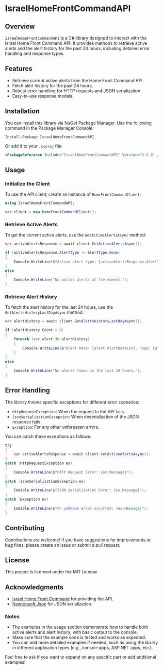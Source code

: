 # IsraelHomeFrontCommandAPI

## Overview

`IsraelHomeFrontCommandAPI` is a C# library designed to interact with the Israel Home Front Command API. It provides methods to retrieve active alerts and the alert history for the past 24 hours, including detailed error handling and response types.

## Features

- Retrieve current active alerts from the Home Front Command API.
- Fetch alert history for the past 24 hours.
- Robust error handling for HTTP requests and JSON serialization.
- Easy-to-use response models.

## Installation

You can install this library via NuGet Package Manager. Use the following command in the Package Manager Console:

```
Install-Package IsraelHomeFrontCommandAPI
```

Or add it to your `.csproj` file:

```xml
<PackageReference Include="IsraelHomeFrontCommandAPI" Version="2.5.0" />
```

## Usage

### Initialize the Client

To use the API client, create an instance of `HomeFrontCommandClient`:

```csharp
using IsraelHomeFrontCommandAPI;

var client = new HomeFrontCommandClient();
```

### Retrieve Active Alerts

To get the current active alerts, use the `GetActiveAlertsAsync` method:

```csharp
var activeAlertsResponse = await client.GetActiveAlertsAsync();

if (activeAlertsResponse.AlertType != AlertType.None)
{
    Console.WriteLine($"Active alert type: {activeAlertsResponse.AlertType}");
}
else
{
    Console.WriteLine("No active alerts at the moment.");
}
```

### Retrieve Alert History

To fetch the alert history for the last 24 hours, use the `GetAlertsHistoryLastDayAsync` method:

```csharp
var alertHistory = await client.GetAlertsHistoryLastDayAsync();

if (alertHistory.Count > 0)
{
    foreach (var alert in alertHistory)
    {
        Console.WriteLine($"Alert Date: {alert.AlertDateIst}, Type: {alert.AlertType}, City: {alert.City}");
    }
}
else
{
    Console.WriteLine("No alerts found in the last 24 hours.");
}
```

## Error Handling

The library throws specific exceptions for different error scenarios:

- `HttpRequestException`: When the request to the API fails.
- `JsonSerializationException`: When deserialization of the JSON response fails.
- `Exception`: For any other unforeseen errors.

You can catch these exceptions as follows:

```csharp
try
{
    var activeAlertsResponse = await client.GetActiveAlertsAsync();
}
catch (HttpRequestException ex)
{
    Console.WriteLine($"HTTP Request Error: {ex.Message}");
}
catch (JsonSerializationException ex)
{
    Console.WriteLine($"JSON Serialization Error: {ex.Message}");
}
catch (Exception ex)
{
    Console.WriteLine($"An unknown error occurred: {ex.Message}");
}
```

## Contributing

Contributions are welcome! If you have suggestions for improvements or bug fixes, please create an issue or submit a pull request.

## License

This project is licensed under the MIT License

## Acknowledgments

- [Israel Home Front Command](https://www.oref.org.il) for providing the API.
- [Newtonsoft.Json](https://www.newtonsoft.com/json) for JSON serialization.

### Notes

- The examples in the usage section demonstrate how to handle both active alerts and alert history, with basic output to the console.
- Make sure that the example code is tested and works as expected.
- You can add more detailed examples if needed, such as using the library in different application types (e.g., console apps, ASP.NET apps, etc.). 

Feel free to ask if you want to expand on any specific part or add additional examples!
